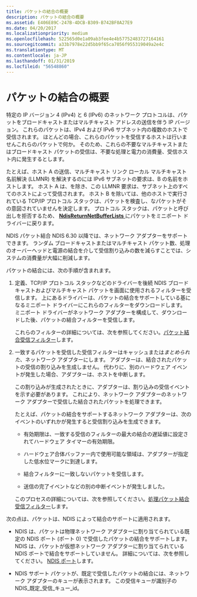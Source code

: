 ```yaml
---
title: パケットの結合の概要
description: パケットの結合の概要
ms.assetid: E406E89C-247B-4DCB-B309-B742BF0A27E9
ms.date: 04/20/2017
ms.localizationpriority: medium
ms.openlocfilehash: 522565d0e1a09ab3fee4e4b57752483727164161
ms.sourcegitcommit: a33b7978e22d5bb9f65ca7056f955319049a2e4c
ms.translationtype: MT
ms.contentlocale: ja-JP
ms.lasthandoff: 01/31/2019
ms.locfileid: "56548860"
---
```

# <a name="overview-of-packet-coalescing"></a>パケットの結合の概要


特定の IP バージョン 4 (IPv4) と 6 (IPv6) のネットワーク プロトコルは、パケットをブロードキャストまたはマルチキャスト アドレスの送信を伴う IP バージョン。 これらのパケットは、IPv4 および IPv6 サブネット内の複数のホストで受信されます。 ほとんどの場合、これらのパケットを受信するホストは行いませんこれらのパケットで何か。 そのため、これらの不要なマルチキャストまたはブロードキャスト パケットの受信は、不要な処理と電力の消費量、受信ホスト内に発生するとします。

たとえば、ホスト A の送信、マルチキャスト リンク ローカル マルチキャスト名前解決 (LLMNR) を解決するのには IPv6 サブネットの要求は、B の名前をホストします。 ホスト A は、を除き、この LLMNR 要求は、サブネット上のすべてのホストによって受信されます。 ホスト B を除いては、他のホストで実行されている TCP/IP プロトコル スタックは、パケットを検査し、なパケットがその意図されていませんを決定します。 プロトコル スタックは、パケットと呼び出しを拒否するため、 [ **NdisReturnNetBufferLists** ](https://msdn.microsoft.com/library/windows/hardware/ff564534)にパケットをミニポート ドライバーに戻ります。

NDIS パケット結合 NDIS 6.30 以降では、ネットワーク アダプターをサポートできます。 ランダム ブロードキャストまたはマルチキャスト パケット数、処理のオーバーヘッドと電源の結合を介して受信割り込みの数を減らすことでは、システムの消費量が大幅に削減します。

パケットの結合には、次の手順が含まれます。

1.  定義、TCP/IP プロトコル スタックなどのドライバーを後続 NDIS ブロードキャストおよびマルチキャスト パケットを画面に使用されるフィルターを受信します。 上にあるドライバーは、パケットの結合をサポートしている基になるミニポート ドライバーにこれらのフィルターをダウンロードします。 ミニポート ドライバーがネットワーク アダプターを構成して、ダウンロードした後、パケットの結合フィルターを受信します。

    これらのフィルターの詳細については、次を参照してください。[パケット結合受信フィルター](packet-coalescing-receive-filters.md)します。

2.  一致するパケットを受信した受信フィルターはキャッシュまたは*まとめられた*、ネットワーク アダプターにします。 アダプターは、結合されたパケットの受信の割り込みを生成しません。 代わりに、別のハードウェア イベントが発生した場合、アダプターは、ホストを中断します。

    この割り込みが生成されたときに、アダプターは、割り込みの受信イベントを示す必要があります。 これにより、ネットワーク アダプターのネットワーク アダプターで受信した結合されたパケットを処理できます。

    たとえば、パケットの結合をサポートするネットワーク アダプターは、次のイベントのいずれかが発生すると受信割り込みを生成できます。

    -   有効期限は、一致する受信のフィルターの最大の結合の遅延値に設定されてハードウェア タイマーの有効期限。

    -   ハードウェア合体バッファー内で使用可能な領域は、アダプターが指定した低水位マークに到達します。

    -   結合フィルターに一致しないパケットを受信します。

    -   送信の完了イベントなどの別の中断イベントが発生しました。

    このプロセスの詳細については、次を参照してください。[処理パケット結合受信フィルター](handling-packet-coalescing-receive-filters.md)します。

次の点は、パケットは、NDIS によって結合のサポートに適用されます。

-   NDIS は、パケットは物理ネットワーク アダプターに割り当てられている既定の NDIS ポート (ポート 0) で受信したパケットの結合をサポートします。 NDIS は、パケットが仮想ネットワーク アダプターに割り当てられている NDIS ポートで結合をサポートしていません。 詳細については、次を参照してください。 [NDIS ポート](ndis-ports.md)します。

-   NDIS サポート パケットが、既定で受信したパケットの結合には、ネットワーク アダプターのキューが表示されます。 この受信キューが識別子の NDIS\_既定\_受信\_キュー\_id。
